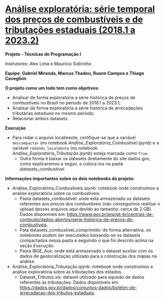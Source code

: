 # [Análise exploratória: série temporal dos preços de combustíveis e de tributações estaduais (2018.1 a 2023.2)](https://github.com/grmirand4/sc2023-analise-exploratoria-combustiveis-tributos)

**Projeto - Técnicas de Programação I**

Instrutores: Alex Lima e Maurício Sobrinho

**Equipe: Gabriel Miranda, Marcus Thadeu, Ruann Campos e Thiago Caveglion**

**O projeto como um todo tem como objetivos:**

* Analisar de forma exploratória a série histórica de preços de combustíveis no Brasil no período de 2018.1 a 2023.1;
* Analisar de forma exploratória a série histórica de arrecadações tributárias estaduais no mesmo período;
* Relacionar ambos datasets.

**Execução**

* Para rodar o arquivo localmente, certifique-se que a variável ```descompactar``` (no notebook *Análise_Exploratória_Combustível.ipynb*) e a variável ```rodando_localmente``` (no notebook *Análise_Exploratória_Tributação.ipynb*) esteja marcada como ```True```.
  * Outra forma é baixar os datasets diretamente do site dados.gov, como explicaremos a seguir, e coloca-los na pasta *datasets_combustivel*.
    
**Informações importantes sobre os dois notebooks do projeto:**

- Análise_Exploratória_Combustíveis.ipynb: notebook onde construímos a análise exploratória sobre os combustíveis.
  - Pasta datasets_combustível: onde está armazenado os datasets referentes aos preços dos combustíveis (não conseguimos realizar o upload desses arquivos aqui devido ao tamanho: cerca de 2 GB). Dados disponíveis em: https://www.gov.br/anp/pt-br/centrais-de-conteudo/dados-abertos/serie-historica-de-precos-de-combustiveis.
  - Pata datasets_combustível_comprimido: de forma alternativa, os notebooks podem ser executados baixando-se os datasets compactados nessa pasta e seguindo o que foi descrito acima na seção *Execução*.
  - Pasta IBGE_Aux: onde está armazenado o dataset auxiliar com os dados de geolocalização utilizado para a construção dos mapas na análise.
-  Análise_Exploratória_Tributação.ipynb: notebook onde construímos a análise exploratória sobre as tributações dos estados.
    - Dataset_Tributos.xls: dataset utilizado para aquisão de dados referentes às tributações. Dados disponíveis em: https://dados.gov.br/dados/conjuntos-dados/boletim-de-arrecadacao-dos-tributos-estaduais.
